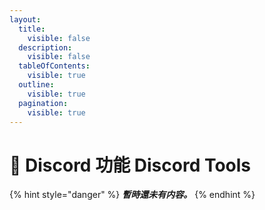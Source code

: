 ```yaml
---
layout:
  title:
    visible: false
  description:
    visible: false
  tableOfContents:
    visible: true
  outline:
    visible: true
  pagination:
    visible: true
---
```


# 📗 Discord 功能 Discord Tools

{% hint style="danger" %}
_**暫時還未有内容。**_
{% endhint %}
